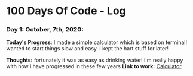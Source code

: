 # 100 Days Of Code - Log

### Day 1: October, 7th, 2020:


**Today's Progress**: I made a simple calculator which is based on terminal! wanted to start things slow and easy. i kept the hart stuff for later!

**Thoughts:** fortunately it was as easy as drinking water! i'm really happy with how i have progressed in these few years
**Link to work:** [Calculator](https://github.com/EXxZAM/100DaysOfCode/tree/master/%23Day_1)

